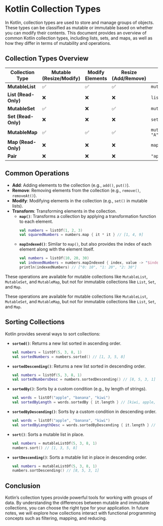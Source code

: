 # Kotlin Collection Types

In Kotlin, collection types are used to store and manage groups of objects. These types can be classified as mutable or immutable based on whether you can modify their contents. This document provides an overview of common Kotlin collection types, including lists, sets, and maps, as well as how they differ in terms of mutability and operations.

## Collection Types Overview

| Collection Type    | Mutable (Resize/Modify) | Modify Elements | Resize (Add/Remove) | Example                |
|--------------------|-------------------------|-----------------|---------------------|------------------------|
| **MutableList**     | ✅                      | ✅               | ✅                   | `mutableListOf(1,2)`   |
| **List (Read-Only)**| ❌                      | ❌               | ❌                   | `listOf(1,2)`          |
| **MutableSet**      | ✅                      | ❌               | ✅                   | `mutableSetOf(1,2)`    |
| **Set (Read-Only)** | ❌                      | ❌               | ❌                   | `setOf(1,2)`           |
| **MutableMap**      | ✅                      | ✅               | ✅                   | `mutableMapOf(1 to "A")` |
| **Map (Read-Only)** | ❌                      | ❌               | ❌                   | `mapOf(1 to "A")`      |
| **Pair**            | ❌                      | ❌               | ❌                   | `"apple" to "fruit"`    |

## Common Operations

- **Add**: Adding elements to the collection (e.g., `add()`, `put()`).
- **Remove**: Removing elements from the collection (e.g., `remove()`, `removeAt()`).
- **Modify**: Modifying elements in the collection (e.g., `set()` in mutable lists).
- **Transform**: Transforming elements in the collection.
  - **`map()`**: Transforms a collection by applying a transformation function to each element.
      ```kotlin
      val numbers = listOf(1, 2, 3)
      val squaredNumbers = numbers.map { it * it } // [1, 4, 9]
      ```
  - **`mapIndexed()`**: Similar to `map()`, but also provides the index of each element along with the element itself.
      ```kotlin
      val numbers = listOf(10, 20, 30)
      val indexedNumbers = numbers.mapIndexed { index, value -> "$index: $value" }
      println(indexedNumbers) // ["0: 10", "1: 20", "2: 30"]
      ```

These operations are available for mutable collections like `MutableList`, `MutableSet`, and `MutableMap`, but not for immutable collections like `List`, `Set`, and `Map`.


These operations are available for mutable collections like `MutableList`, `MutableSet`, and `MutableMap`, but not for immutable collections like `List`, `Set`, and `Map`.

## Sorting Collections

Kotlin provides several ways to sort collections:

- **`sorted()`**: Returns a new list sorted in ascending order.
    ```kotlin
    val numbers = listOf(5, 3, 8, 1)
    val sortedNumbers = numbers.sorted() // [1, 3, 5, 8]
    ```

- **`sortedDescending()`**: Returns a new list sorted in descending order.
    ```kotlin
    val numbers = listOf(5, 3, 8, 1)
    val sortedNumbersDesc = numbers.sortedDescending() // [8, 5, 3, 1]
    ```

- **`sortedBy()`**: Sorts by a custom condition (e.g., by length of strings).
    ```kotlin
    val words = listOf("apple", "banana", "kiwi")
    val sortedByLength = words.sortedBy { it.length } // [kiwi, apple, banana]
    ```

- **`sortedByDescending()`**: Sorts by a custom condition in descending order.
    ```kotlin
    val words = listOf("apple", "banana", "kiwi")
    val sortedByLengthDesc = words.sortedByDescending { it.length } // [banana, apple, kiwi]
    ```

- **`sort()`**: Sorts a mutable list in place.
    ```kotlin
    val numbers = mutableListOf(5, 3, 8, 1)
    numbers.sort() // [1, 3, 5, 8]
    ```

- **`sortDescending()`**: Sorts a mutable list in place in descending order.
    ```kotlin
    val numbers = mutableListOf(5, 3, 8, 1)
    numbers.sortDescending() // [8, 5, 3, 1]
    ```

## Conclusion

Kotlin’s collection types provide powerful tools for working with groups of data. By understanding the differences between mutable and immutable collections, you can choose the right type for your application. In future notes, we will explore how collections interact with functional programming concepts such as filtering, mapping, and reducing.